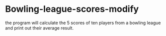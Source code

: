 # Bowling-league-scores-modify
the program will calculate the 5 scores of ten players from a bowling league and print out their average result.
